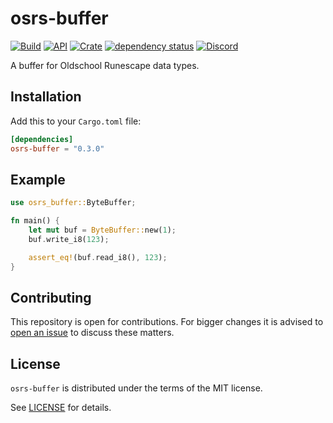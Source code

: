 # osrs-buffer

[![Build](https://github.com/runecore/osrs-buffer/workflows/build/badge.svg)](https://github.com/runecore/osrs-buffer)
[![API](https://docs.rs/osrs-buffer/badge.svg)](https://docs.rs/osrs-buffer)
[![Crate](https://img.shields.io/crates/v/osrs-buffer)](https://crates.io/crates/osrs-buffer)
[![dependency status](https://deps.rs/repo/github/runecore/osrs-buffer/status.svg)](https://deps.rs/repo/github/runecore/osrs-buffer)
[![Discord](https://img.shields.io/discord/926860365873184768?color=5865F2)](https://discord.gg/CcTa7TZfSc)

A buffer for Oldschool Runescape data types.

## Installation

Add this to your `Cargo.toml` file:

```toml
[dependencies]
osrs-buffer = "0.3.0"
```

## Example

```rust
use osrs_buffer::ByteBuffer;

fn main() {
    let mut buf = ByteBuffer::new(1);
    buf.write_i8(123);

    assert_eq!(buf.read_i8(), 123);
}
```

## Contributing

This repository is open for contributions. For bigger changes it is advised to [open an issue](https://github.com/runecore/osrs-buffer/issues/new) to discuss these matters.

## License

`osrs-buffer` is distributed under the terms of the MIT license.

See [LICENSE](LICENSE) for details.
